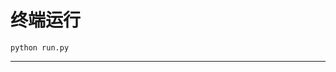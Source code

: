 # 终端运行

```shell
python run.py
```
*****************************************************************************************************************************************************************************************************************************************************************************************************************************************************************************************************************************************************************************************************************************************************************************************************************************************************************************************************************************************************************************************************************************************************************************************************************************************************************************************************************************************************************************************************************************************************************************************************************************************************************************